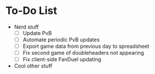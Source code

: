 # To-Do List

- Nerd stuff
    - [ ] Update PvB
    - [ ] Automate periodic PvB updates
    - [ ] Export game data from previous day to spreadsheet
    - [ ] Fix second game of doubleheaders not appearing
    - [ ] Fix client-side FanDuel updating
- Cool other stuff